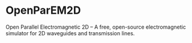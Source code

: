 # OpenParEM2D
Open Parallel Electromagnetic 2D – A free, open-source electromagnetic simulator for 2D waveguides and transmission lines.
